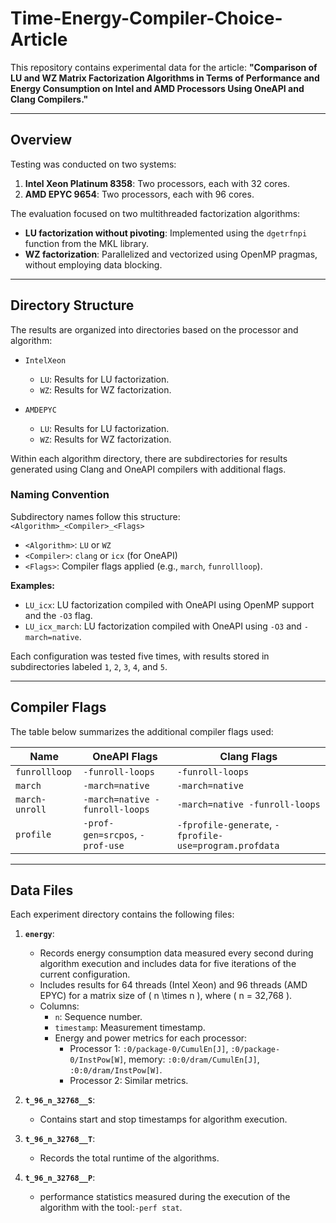 # Time-Energy-Compiler-Choice-Article  

This repository contains experimental data for the article: **"Comparison of LU and WZ Matrix Factorization Algorithms in Terms of Performance and Energy Consumption on Intel and AMD Processors Using OneAPI and Clang Compilers."**  

---

## Overview  

Testing was conducted on two systems:  
1. **Intel Xeon Platinum 8358**: Two processors, each with 32 cores.  
2. **AMD EPYC 9654**: Two processors, each with 96 cores.  

The evaluation focused on two multithreaded factorization algorithms:  
- **LU factorization without pivoting**: Implemented using the `dgetrfnpi` function from the MKL library.  
- **WZ factorization**: Parallelized and vectorized using OpenMP pragmas, without employing data blocking.  

---

## Directory Structure  

The results are organized into directories based on the processor and algorithm:  

- `IntelXeon`  
  - `LU`: Results for LU factorization.  
  - `WZ`: Results for WZ factorization.  

- `AMDEPYC`  
  - `LU`: Results for LU factorization.  
  - `WZ`: Results for WZ factorization.  

Within each algorithm directory, there are subdirectories for results generated using Clang and OneAPI compilers with additional flags.  

### Naming Convention  

Subdirectory names follow this structure:  
`<Algorithm>_<Compiler>_<Flags>`  

- `<Algorithm>`: `LU` or `WZ`  
- `<Compiler>`: `clang` or `icx` (for OneAPI)  
- `<Flags>`: Compiler flags applied (e.g., `march`, `funrollloop`).  

**Examples:**  
- `LU_icx`: LU factorization compiled with OneAPI using OpenMP support and the `-O3` flag.  
- `LU_icx_march`: LU factorization compiled with OneAPI using `-O3` and `-march=native`.  

Each configuration was tested five times, with results stored in subdirectories labeled `1`, `2`, `3`, `4`, and `5`.  

---

## Compiler Flags  

The table below summarizes the additional compiler flags used:  

| Name           | OneAPI Flags                   | Clang Flags                    |  
|----------------|--------------------------------|--------------------------------|  
| `funrollloop`  | `-funroll-loops`              | `-funroll-loops`              |  
| `march`        | `-march=native`              | `-march=native`              |  
| `march-unroll` | `-march=native -funroll-loops`| `-march=native -funroll-loops`|  
| `profile`      | `-prof-gen=srcpos`, `-prof-use` | `-fprofile-generate`, `-fprofile-use=program.profdata` |  

---

## Data Files  

Each experiment directory contains the following files:  

1. **`energy`**:  
   - Records energy consumption data measured every second during algorithm execution and includes data for five iterations of the current configuration.
   - Includes results for 64 threads (Intel Xeon) and 96 threads (AMD EPYC) for a matrix size of \( n \times n \), where \( n = 32,768 \).  
   - Columns:  
     - `n`: Sequence number.  
     - `timestamp`: Measurement timestamp.  
     - Energy and power metrics for each processor:  
       - Processor 1: `:0/package-0/CumulEn[J]`, `:0/package-0/InstPow[W]`, memory: `:0:0/dram/CumulEn[J]`, `:0:0/dram/InstPow[W]`.  
       - Processor 2: Similar metrics.  

2. **`t_96_n_32768__S`**:  
   - Contains start and stop timestamps for algorithm execution.  

3. **`t_96_n_32768__T`**:  
   - Records the total runtime of the algorithms.
  
4. **`t_96_n_32768__P`**:
   - performance statistics measured during the execution of the algorithm with the tool:`-perf stat`.
